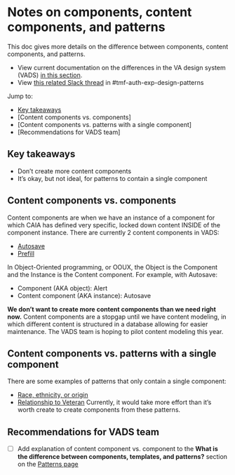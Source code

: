 # Notes on components, content components, and patterns
This doc gives more details on the difference between components, content components, and patterns. 

- View current documentation on the differences in the VA design system (VADS) [in this section]( https://design.va.gov/patterns/#what-is-the-difference-between-components-templates-and-patterns).
- View [this related Slack thread](https://dsva.slack.com/archives/C07909N7U8Z/p1722536645517829) in #tmf-auth-exp-design-patterns

Jump to: 
-	[Key takeaways](#key-takeaways)
-	[Content components vs. components]
-	[Content components vs. patterns with a single component]
-	[Recommendations for VADS team]
## Key takeaways
-	Don’t create more content components 
-	It’s okay, but not ideal, for patterns to contain a single component
## Content components vs. components
Content components are when we have an instance of a component for which CAIA has defined very specific, locked down content INSIDE of the component instance. There are currently 2 content components in VADS:
-	[Autosave](https://design.va.gov/components/form/autosave)
-	[Prefill](https://design.va.gov/components/form/prefill)

In Object-Oriented programming, or OOUX, the Object is the Component and the Instance is the Content component. For example, with Autosave:
-	Component (AKA object): Alert
-	Content component (AKA instance): Autosave

**We don’t want to create more content components than we need right now.** Content components are a stopgap until we have content modeling, in which different content is structured in a database allowing for easier maintenance. The VADS team is hoping to pilot content modeling this year.

## Content components vs. patterns with a single component
There are some examples of patterns that only contain a single component: 
-	[Race, ethnicity, or origin](https://design.va.gov/patterns/ask-users-for/race-ethnicity-or-origin)
-	[Relationship to Veteran](https://design.va.gov/patterns/ask-users-for/relationship)
Currently, it would take more effort than it’s worth create to create components from these patterns.
## Recommendations for VADS team
-	[ ] Add explanation of content component vs. component to the **What is the difference between components, templates, and patterns?** section on the [Patterns page](https://design.va.gov/patterns/) 
